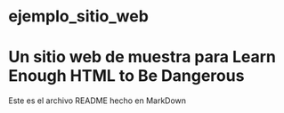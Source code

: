 # ejemplo_sitio_web
<h1>Un sitio web de muestra para Learn Enough HTML to Be Dangerous</h1>
Este es el archivo README hecho en MarkDown
